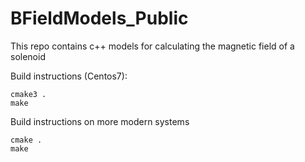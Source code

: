# BFieldModels_Public
This repo contains c++ models for calculating the magnetic field of a solenoid


Build instructions (Centos7):
```
cmake3 .
make
```

Build instructions on more modern systems
```
cmake .
make
```

